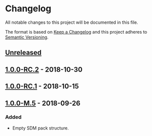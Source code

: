 # Changelog

All notable changes to this project will be documented in this file.

The format is based on [Keep a Changelog](http://keepachangelog.com/)
and this project adheres to [Semantic Versioning](http://semver.org/).

## [Unreleased](https://github.com/atomist/sdm-pack-seed/compare/1.0.0-RC.2...HEAD)

## [1.0.0-RC.2](https://github.com/atomist/sdm-pack-seed/compare/1.0.0-RC.1...1.0.0-RC.2) - 2018-10-30

## [1.0.0-RC.1](https://github.com/atomist/sdm-pack-seed/compare/1.0.0-M.5...1.0.0-RC.1) - 2018-10-15

## [1.0.0-M.5](https://github.com/atomist/sdm-pack-seed/tree/1.0.0-M.5) - 2018-09-26

### Added

-   Empty SDM pack structure.
